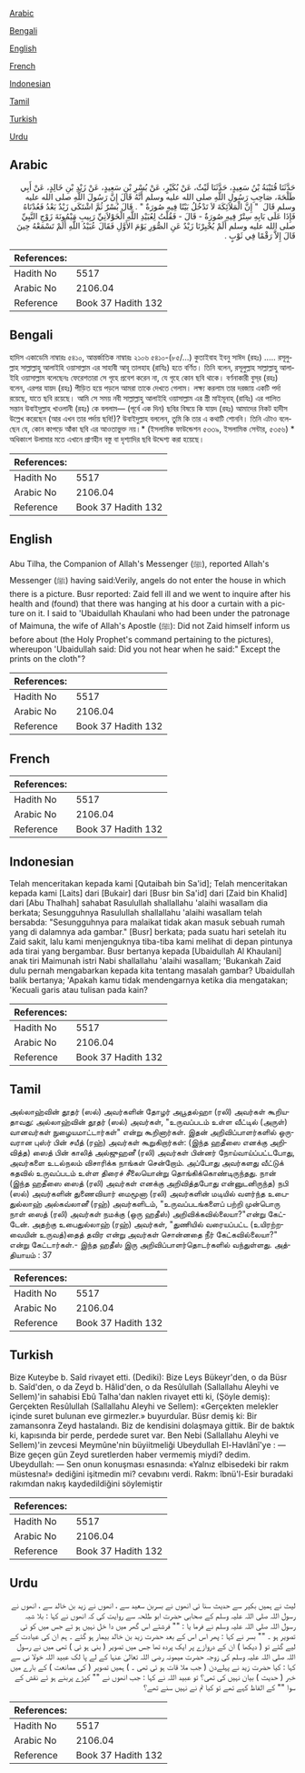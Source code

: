 [Arabic](#arabic)

[Bengali](#bengali)

[English](#english)

[French](#french)

[Indonesian](#indonesian)

[Tamil](#tamil)

[Turkish](#turkish)

[Urdu](#urdu)

## Arabic


<div dir="rtl" lang="ar" style={{fontSize:'larger',backgroundColor:'#f8f9fa',padding:20}}>
حَدَّثَنَا قُتَيْبَةُ بْنُ سَعِيدٍ، حَدَّثَنَا لَيْثٌ، عَنْ بُكَيْرٍ، عَنْ بُسْرِ بْنِ سَعِيدٍ، عَنْ زَيْدِ بْنِ خَالِدٍ، عَنْ أَبِي طَلْحَةَ، صَاحِبِ رَسُولِ اللَّهِ صلى الله عليه وسلم أَنَّهُ قَالَ إِنَّ رَسُولَ اللَّهِ صلى الله عليه وسلم قَالَ ‏ "‏ إِنَّ الْمَلاَئِكَةَ لاَ تَدْخُلُ بَيْتًا فِيهِ صُورَةٌ ‏"‏ ‏.‏ قَالَ بُسْرٌ ثُمَّ اشْتَكَى زَيْدٌ بَعْدُ فَعُدْنَاهُ فَإِذَا عَلَى بَابِهِ سِتْرٌ فِيهِ صُورَةٌ - قَالَ - فَقُلْتُ لِعُبَيْدِ اللَّهِ الْخَوْلاَنِيِّ رَبِيبِ مَيْمُونَةَ زَوْجِ النَّبِيِّ صلى الله عليه وسلم أَلَمْ يُخْبِرْنَا زَيْدٌ عَنِ الصُّوَرِ يَوْمَ الأَوَّلِ فَقَالَ عُبَيْدُ اللَّهِ أَلَمْ تَسْمَعْهُ حِينَ قَالَ إِلاَّ رَقْمًا فِي ثَوْبٍ ‏.‏
</div>
<div style={{backgroundColor:'#f8f9fa',padding:20, marginBottom: 10}}><table> <thead> <tr> <th>References:</th> <th></th> </tr> </thead> <tbody><tr><td>Hadith No</td><td>5517</td></tr><tr><td>Arabic No</td><td>2106.04</td></tr><tr><td>Reference</td><td>Book 37 Hadith 132</td></tr></tbody></table></div>

## Bengali


<div dir="ltr" lang="bn" style={{fontSize:'larger',backgroundColor:'#f8f9fa',padding:20}}>
হাদিস একাডেমি নাম্বারঃ ৫৪১০, আন্তর্জাতিক নাম্বারঃ ২১০৬ ৫৪১০-(৮৫/...) কুতাইবাহ ইবনু সাঈদ (রহঃ) ..... রসূলুল্লাহ সাল্লাল্লাহু আলাইহি ওয়াসাল্লাম এর সাহাবী আবূ তালহাহ (রাযিঃ) হতে বর্ণিত। তিনি বলেন, রসূলুল্লাহ সাল্লাল্লাহু আলাইহি ওয়াসাল্লাম বলেছেনঃ ফেরেশতারা সে গৃহে প্রবেশ করেন না, যে গৃহে কোন ছবি থাকে। বর্ণনাকারী বুস্‌র (রহঃ) বলেন, এরপর যায়দ (রহঃ) পীড়িত হয়ে পড়লে আমরা তাকে দেখতে গেলাম। লক্ষ্য করলাম তার দরজায় একটি পর্দা রয়েছে, যাতে ছবি রয়েছে। আমি সে সময় নবী সাল্লাল্লাহু আলাইহি ওয়াসাল্লাম এর স্ত্রী মাইমূনাহ্ (রাযিঃ) এর পালিত সন্তান উবাইদুল্লাহ খাওলানী (রহঃ) কে বললাম— (পূর্বে এক দিন) ছবির বিষয়ে কি যায়দ (রহঃ) আমাদের নিকট হাদীস উল্লেখ করেছেন (আর এখন তার পর্দায় ছবি!)? উবাইদুল্লাহ বললেন, তুমি কি তার এ কথাটি শোননি। তিনি এটাও বলেছেন যে, কোন কাপড়ে আঁকা ছবি এর আওতাভুক্ত নয়।* (ইসলামিক ফাউন্ডেশন ৫৩৩৯, ইসলামিক সেন্টার, ৫৩৫৬) * অধিকাংশ উলামার মতে এখানে প্রাণহীন বস্তু বা দৃশ্যাদির ছবি উদ্দেশ্য করা হয়েছে।
</div>
<div style={{backgroundColor:'#f8f9fa',padding:20, marginBottom: 10}}><table> <thead> <tr> <th>References:</th> <th></th> </tr> </thead> <tbody><tr><td>Hadith No</td><td>5517</td></tr><tr><td>Arabic No</td><td>2106.04</td></tr><tr><td>Reference</td><td>Book 37 Hadith 132</td></tr></tbody></table></div>

## English


<div dir="ltr" lang="en" style={{fontSize:'larger',backgroundColor:'#f8f9fa',padding:20}}>
Abu Tilha, the Companion of Allah's Messenger (ﷺ), reported Allah's Messenger (ﷺ) having said:Verily, angels do not enter the house in which there is a picture. Busr reported: Zaid fell ill and we went to inquire after his health and (found) that there was hanging at his door a curtain with a picture on it. I said to 'Ubaidullah Khaulani who had been under the patronage of Maimuna, the wife of Allah's Apostle (ﷺ): Did not Zaid himself inform us before about (the Holy Prophet's command pertaining to the pictures), whereupon 'Ubaidullah said: Did you not hear when he said:" Except the prints on the cloth"?
</div>
<div style={{backgroundColor:'#f8f9fa',padding:20, marginBottom: 10}}><table> <thead> <tr> <th>References:</th> <th></th> </tr> </thead> <tbody><tr><td>Hadith No</td><td>5517</td></tr><tr><td>Arabic No</td><td>2106.04</td></tr><tr><td>Reference</td><td>Book 37 Hadith 132</td></tr></tbody></table></div>

## French


<div dir="ltr" lang="fr" style={{fontSize:'larger',backgroundColor:'#f8f9fa',padding:20}}>

</div>
<div style={{backgroundColor:'#f8f9fa',padding:20, marginBottom: 10}}><table> <thead> <tr> <th>References:</th> <th></th> </tr> </thead> <tbody><tr><td>Hadith No</td><td>5517</td></tr><tr><td>Arabic No</td><td>2106.04</td></tr><tr><td>Reference</td><td>Book 37 Hadith 132</td></tr></tbody></table></div>

## Indonesian


<div dir="ltr" lang="id" style={{fontSize:'larger',backgroundColor:'#f8f9fa',padding:20}}>
Telah menceritakan kepada kami [Qutaibah bin Sa'id]; Telah menceritakan kepada kami [Laits] dari [Bukair] dari [Busr bin Sa'id] dari [Zaid bin Khalid] dari [Abu Thalhah] sahabat Rasulullah shallallahu 'alaihi wasallam dia berkata; Sesungguhnya Rasulullah shallallahu 'alaihi wasallam telah bersabda: "Sesungguhnya para malaikat tidak akan masuk sebuah rumah yang di dalamnya ada gambar." [Busr] berkata; pada suatu hari setelah itu Zaid sakit, lalu kami menjenguknya tiba-tiba kami melihat di depan pintunya ada tirai yang bergambar. Busr bertanya kepada [Ubaidullah Al Khaulani] anak tiri Maimunah istri Nabi shallallahu 'alaihi wasallam; 'Bukankah Zaid dulu pernah mengabarkan kepada kita tentang masalah gambar? Ubaidullah balik bertanya; 'Apakah kamu tidak mendengarnya ketika dia mengatakan; 'Kecuali garis atau tulisan pada kain?
</div>
<div style={{backgroundColor:'#f8f9fa',padding:20, marginBottom: 10}}><table> <thead> <tr> <th>References:</th> <th></th> </tr> </thead> <tbody><tr><td>Hadith No</td><td>5517</td></tr><tr><td>Arabic No</td><td>2106.04</td></tr><tr><td>Reference</td><td>Book 37 Hadith 132</td></tr></tbody></table></div>

## Tamil


<div dir="ltr" lang="ta" style={{fontSize:'larger',backgroundColor:'#f8f9fa',padding:20}}>
அல்லாஹ்வின் தூதர் (ஸல்) அவர்களின் தோழர் அபூதல்ஹா (ரலி) அவர்கள் கூறியதாவது: அல்லாஹ்வின் தூதர் (ஸல்) அவர்கள், "உருவப்படம் உள்ள வீட்டில் (அருள்) வானவர்கள் நுழையமாட்டார்கள்" என்று கூறினார்கள். இதன் அறிவிப்பாளர்களில் ஒருவரான புஸ்ர் பின் சயீத் (ரஹ்) அவர்கள் கூறுகிறார்கள்: (இந்த ஹதீஸை எனக்கு அறிவித்த) ஸைத் பின் காலித் அல்ஜுஹனீ (ரலி) அவர்கள் பின்னர் நோய்வாய்ப்பட்டபோது, அவர்களை உடல்நலம் விசாரிக்க நாங்கள் சென்றோம். அப்போது அவர்களது வீட்டுக் கதவில் உருவப்படம் உள்ள திரைச் சீலையொன்று தொங்கிக்கொண்டிருந்தது. நான் (இந்த ஹதீஸை ஸைத் (ரலி) அவர்கள் எனக்கு அறிவித்தபோது என்னுடனிருந்த) நபி (ஸல்) அவர்களின் துணைவியார் மைமூனா (ரலி) அவர்களின் மடியில் வளர்ந்த உபைதுல்லாஹ் அல்கவ்லானீ (ரஹ்) அவர்களிடம், "உருவப்படங்களைப் பற்றி முன்பொரு நாள் ஸைத் (ரலி) அவர்கள் நமக்கு (ஒரு ஹதீஸ்) அறிவிக்கவில்லையா?"என்று கேட்டேன். அதற்கு உபைதுல்லாஹ் (ரஹ்) அவர்கள், "துணியில் வரையப்பட்ட (உயிரற்றவையின் உருவத்)தைத் தவிர என்று அவர்கள் சொன்னதை நீர் கேட்கவில்லையா?" என்று கேட்டார்கள்.- இந்த ஹதீஸ் இரு அறிவிப்பாளர்தொடர்களில் வந்துள்ளது. அத்தியாயம் : 37
</div>
<div style={{backgroundColor:'#f8f9fa',padding:20, marginBottom: 10}}><table> <thead> <tr> <th>References:</th> <th></th> </tr> </thead> <tbody><tr><td>Hadith No</td><td>5517</td></tr><tr><td>Arabic No</td><td>2106.04</td></tr><tr><td>Reference</td><td>Book 37 Hadith 132</td></tr></tbody></table></div>

## Turkish


<div dir="ltr" lang="tr" style={{fontSize:'larger',backgroundColor:'#f8f9fa',padding:20}}>
Bize Kuteybe b. Saîd rivayet etti. (Dediki): Bize Leys Bükeyr'den, o da Büsr b. Saîd'den, o da Zeyd b. Hâlid'den, o da Resûlullah (Sallallahu Aleyhi ve Sellem)'in sahabisi Ebû Talha'dan naklen rivayet etti ki, (Şöyle demiş): Gerçekten Resûlullah (Sallallahu Aleyhi ve Sellem): «Gerçekten melekler içinde suret bulunan eve girmezler.» buyurduîar. Büsr demiş ki: Bir zamansonra Zeyd hastalandı. Biz de kendisini dolaşmaya gittik. Bir de baktık ki, kapısında bir perde, perdede suret var. Ben Nebi (Sallallahu Aleyhi ve Sellem)'in zevcesi Meymûne'nin büyiitmeliği Ubeydullah El-Havlânî'ye : — Bize geçen gün Zeyd suretlerden haber vermemiş miydi? dedim. Ubeydullah: — Sen onun konuşması esnasında: «Yalnız elbisedeki bir rakm müstesna!» dediğini işitmedin mi? cevabını verdi. Rakm: îbnü'l-Esir buradaki rakımdan nakış kaydedildiğini söylemiştir
</div>
<div style={{backgroundColor:'#f8f9fa',padding:20, marginBottom: 10}}><table> <thead> <tr> <th>References:</th> <th></th> </tr> </thead> <tbody><tr><td>Hadith No</td><td>5517</td></tr><tr><td>Arabic No</td><td>2106.04</td></tr><tr><td>Reference</td><td>Book 37 Hadith 132</td></tr></tbody></table></div>

## Urdu


<div dir="rtl" lang="ur" style={{fontSize:'larger',backgroundColor:'#f8f9fa',padding:20}}>
لیث نے ہمیں بکیر سے حدیث سنا ئی انھوں نے بسربن سعید سے ، انھوں نے زید بن خالد سے ، انھوں نے رسول اللہ صلی اللہ علیہ وسلم کے صحابی حضرت ابو طلحہ سے روایت کی کہ انھوں نے کہا : بلا شبہ رسول اللہ صلی اللہ علیہ وسلم نے فرما یا : "" فرشتے اس گھر میں دا خل نہیں ہو تے جس میں کو ئی تصویر ہو ۔ "" بسر نے کہا : پھر اس اس کے بعد حضرت زید بن خالد بیمار ہو گئے ۔ ہم ان کی عیادت کے لیے گئے تو ( دیکھا ) ان کے دروازے پر ایک پردہ تھا جس میں تصویر ( بنی ہو ئی ) تھی میں نے رسول اللہ صلی اللہ علیہ وسلم کی زوجہ حضرت میمونہ رضی اللہ تعالیٰ عنہا کے لے پا لک عبید اللہ خولا نی سے کہا : کیا حضرت زید نے پہلےدن ( جب ملا قات ہو ئی تھی ۔ ) ہمیں تصویر ( کی ممانعت ) کے بارے میں خبر ( حدیث ) بیان نہیں کی تھی؟ تو عبید اللہ نے کہا : جب انھوں نے "" کپڑے پربنے ہو ئے نقش کے سوا "" کے الفاظ کہے تھے تو کیا تم نے نہیں سنے تھے؟
</div>
<div style={{backgroundColor:'#f8f9fa',padding:20, marginBottom: 10}}><table> <thead> <tr> <th>References:</th> <th></th> </tr> </thead> <tbody><tr><td>Hadith No</td><td>5517</td></tr><tr><td>Arabic No</td><td>2106.04</td></tr><tr><td>Reference</td><td>Book 37 Hadith 132</td></tr></tbody></table></div>